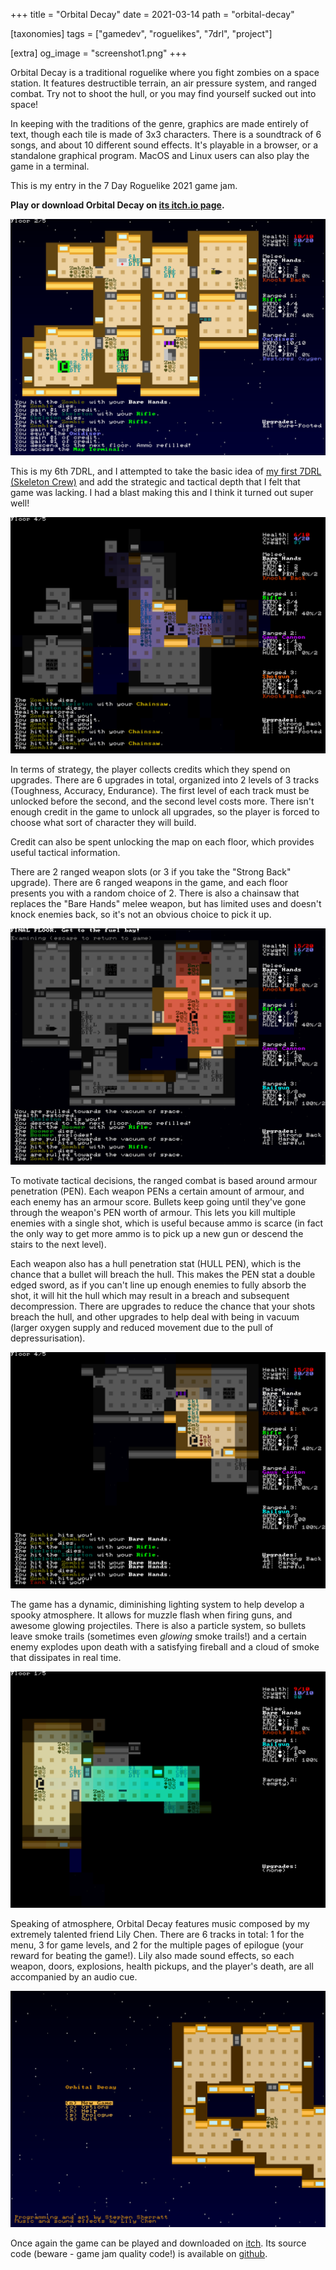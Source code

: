 +++
title = "Orbital Decay"
date = 2021-03-14
path = "orbital-decay"

[taxonomies]
tags = ["gamedev", "roguelikes", "7drl", "project"]

[extra]
og_image = "screenshot1.png"
+++

Orbital Decay is a traditional roguelike where you fight zombies on a space station.
It features destructible terrain, an air pressure system, and ranged combat.
Try not to shoot the hull, or you may find yourself sucked out into space!

In keeping with the traditions of the genre, graphics are made entirely of text,
though each tile is made of 3x3 characters.
There is a soundtrack of 6 songs, and about 10 different sound effects.
It's playable in a browser, or a standalone graphical program. MacOS and Linux
users can also play the game in a terminal.

This is my entry in the 7 Day Roguelike 2021 game jam.

**Play or download Orbital Decay on [its itch.io page](https://gridbugs.itch.io/orbital-decay).**

![screenshot1.png](screenshot1.png)

<!-- more -->

This is my 6th 7DRL, and I attempted to take the basic idea of
[my first 7DRL (Skeleton Crew)](@/projects/skeleton-crew/index.md)
and add the strategic and tactical depth that I felt that
game was lacking. I had a blast making this and I think it turned out super
well!

![screenshot3.png](screenshot3.png)

In terms of strategy, the player collects credits which they spend on upgrades. There are 6 upgrades in total,
organized into 2 levels of 3 tracks (Toughness, Accuracy, Endurance). The first level of each track must be
unlocked before the second, and the second level costs more. There isn't enough credit in the game to unlock
all upgrades, so the player is forced to choose what sort of character they will build.

Credit can also be spent unlocking the map on each floor, which provides useful tactical information.

There are 2 ranged weapon slots (or 3 if you take the "Strong Back" upgrade). There are 6 ranged weapons in the
game, and each floor presents you with a random choice of 2. There is also a chainsaw that replaces the "Bare Hands"
melee weapon, but has limited uses and doesn't knock enemies back, so it's not an obvious choice to pick it up.

![screenshot2.png](screenshot2.png)

To motivate tactical decisions, the ranged combat is based around armour penetration (PEN).
Each weapon PENs a certain amount of armour, and each enemy has an armour score.
Bullets keep going until they've gone through the weapon's PEN worth of armour.
This lets you kill multiple enemies with a single shot, which is useful because ammo is scarce
(in fact the only way to get more ammo is to pick up a new gun or descend the stairs to the next level).

Each weapon also has a hull penetration stat (HULL PEN), which is the chance that a bullet will breach the
hull. This makes the PEN stat a double edged sword, as if you can't line up enough enemies to fully absorb
the shot, it will hit the hull which may result in a breach and subsequent decompression.
There are upgrades to reduce the chance that your shots breach the hull, and other upgrades to help
deal with being in vacuum (larger oxygen supply and reduced movement due to the pull of depressurisation).

![screenshot4.png](screenshot4.png)

The game has a dynamic, diminishing lighting system to help develop a spooky atmosphere.
It allows for muzzle flash when firing guns, and awesome glowing projectiles.
There is also a particle system, so bullets leave smoke trails (sometimes even _glowing_ smoke trails!)
and a certain enemy explodes upon death with a satisfying fireball and a cloud of smoke that
dissipates in real time.

![screenshot5.png](screenshot5.png)

Speaking of atmosphere, Orbital Decay features music composed by my extremely talented friend Lily Chen.
There are 6 tracks in total: 1 for the menu, 3 for game levels, and 2 for the multiple pages of epilogue
(your reward for beating the game!).
Lily also made sound effects, so each weapon, doors, explosions, health pickups, and the player's death, are
all accompanied by an audio cue.

![screenshot6.png](screenshot6.png)

Once again the game can be played and downloaded on [itch](https://gridbugs.itch.io/orbital-decay).
Its source code (beware - game jam quality code!) is available on [github](https://github.com/gridbugs/orbital-decay/tree/7drl).

